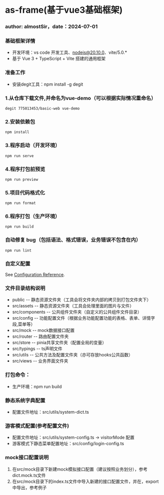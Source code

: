 # as-frame(基于vue3基础框架)

### author: almostSir，date：2024-07-01

### 基础框架详情

- 开发环境：vs code 开发工具、nodejs@20.10.0、vite/5.0.\*
- 基于 Vue 3 + TypeScript + Vite 搭建的通用框架

### 准备工作

- 安装degit工具：npm install -g degit

### 1.从仓库下载文件,并命名为vue-demo（可以根据实际情况重命名）

```
degit 775013453/basic-web vue-demo
```

### 2.安装依赖包

```
npm install
```

### 3.程序启动（开发环境）

```
npm run serve
```

### 4.程序打包前预览

```
npm run preview
```

### 5.项目代码格式化

```
npm run format
```

### 6.程序打包（生产环境）

```
npm run build
```

### 自动修复 bug（包括语法、格式错误，业务错误不包含在内）

```
npm run lint
```

### 自定义配置

See [Configuration Reference](https://cli.vuejs.org/config/).

### 文件目录结构说明

- public -- 静态资源文件夹（工具会将文件夹内部的拷贝到打包文件夹下）
- src/assets -- 静态资源文件夹（工具会处理里面的图片与文件）
- src/components -- 公共组件文件夹（自定义的公共组件文件目录）
- src/config -- 功能配置文件（根据业务功能配置功能的表格、表单、详情字段,菜单等）
- src/mock -- mock数据接口配置
- src/router -- 路由配置文件夹
- src/store -- pinia共享文件夹（配置全局的变量）
- src/typings -- ts声明文件
- src/utils -- 公共方法及配置文件夹（亦可存放hooks公共函数）
- src/views -- 业务界面文件夹

### 打包命令：

- 生产环境：npm run build

### 静态系统字典配置

- 配置文件地址：src/utils/system-dict.ts

### 游客模式配置(参考配置文件)

- 配置文件地址：src/utils/system-config.ts -> visitorMode 配置
- 游客模式下静态菜单配置地址：src/config/login-config.ts

### mock接口配置说明

1. 在src/mock目录下新建mock模拟接口配置（建议按照业务划分），参考dict.mock.ts文件
2. 在src/mock目录下的index.ts文件中导入新建的接口配置文件，并在，export中导出，参考例子

